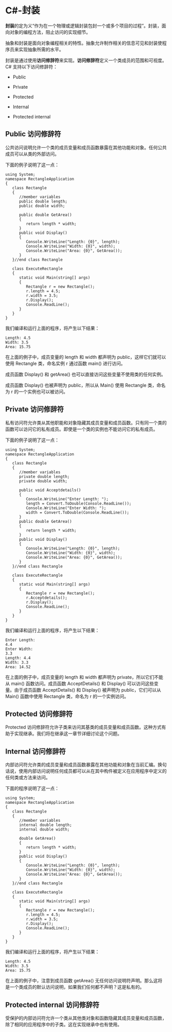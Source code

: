 # C#-封装

**封装**的定为义“作为在一个物理或逻辑封装包封一个或多个项目的过程”。封装，面向对象的编程方法，阻止访问的实现细节。

抽象和封装是面向对象编程相关的特性。抽象允许制作相关的信息可见和封装使程序员来实现抽象所需的水平。

封装是通过使用**访问修辞符**来实现。**访问修辞符**定义一个类成员的范围和可视度。C# 支持以下访问修辞符：

- Public

- Private

- Protected

- Internal

- Protected internal

##  Public 访问修辞符

公共访问说明允许一个类的成员变量和成员函数暴露在其他功能和对象。任何公共成员可以从类的外部访问。

下面的例子说明了这一点：
```
using System;
namespace RectangleApplication
{
   class Rectangle
   {
      //member variables
      public double length;
      public double width;
      
      public double GetArea()
      {
         return length * width;
      }
      public void Display()
      {
         Console.WriteLine("Length: {0}", length);
         Console.WriteLine("Width: {0}", width);
         Console.WriteLine("Area: {0}", GetArea());
      }
   }//end class Rectangle
   
   class ExecuteRectangle
   {
      static void Main(string[] args)
      {
         Rectangle r = new Rectangle();
         r.length = 4.5;
         r.width = 3.5;
         r.Display();
         Console.ReadLine();
      }
   }
}
```

我们编译和运行上面的程序，将产生以下结果：
```
Length: 4.5
Width: 3.5
Area: 15.75
```

在上面的例子中，成员变量的 length 和 width 都声明为 public，这样它们就可以使用 Rectangle 类，命名实例 r 通过函数 main() 进行访问。

成员函数 Display() 和 getArea() 也可以直接访问这些变量不使用类的任何实例。

成员函数 Display() 也被声明为 public，所以从 Main() 使用 Rectangle 类，命名为 r 的一个实例也可以被访问。

## Private 访问修辞符

私有访问符允许类从其他职能和对象隐藏其成员变量和成员函数。只有同一个类的函数可以访问它的私有成员。即使是一个类的实例也不能访问它的私有成员。

下面的例子说明了这一点：
```
using System;
namespace RectangleApplication 
{
   class Rectangle
   {
      //member variables
      private double length;
      private double width;
      
      public void Acceptdetails()
      {
         Console.WriteLine("Enter Length: ");
         length = Convert.ToDouble(Console.ReadLine());
         Console.WriteLine("Enter Width: ");
         width = Convert.ToDouble(Console.ReadLine());
      }
      public double GetArea()
      {
         return length * width;
      }
      public void Display()
      {
         Console.WriteLine("Length: {0}", length);
         Console.WriteLine("Width: {0}", width);
         Console.WriteLine("Area: {0}", GetArea());
      }
   }//end class Rectangle
   
   class ExecuteRectangle
   {
      static void Main(string[] args)
      {
         Rectangle r = new Rectangle();
         r.Acceptdetails();
         r.Display();
         Console.ReadLine();
      }
   }
}
```

我们编译和运行上面的程序，将产生以下结果：
```
Enter Length:
4.4
Enter Width:
3.3
Length: 4.4
Width: 3.3
Area: 14.52
```

在上面的例子中，成员变量的 length 和 width 都声明为 private，所以它们不能从 main() 函数访问。成员函数 AcceptDetails() 和 Display() 可以访问这些变量。由于成员函数 AcceptDetails() 和 Display() 被声明为 public，它们可以从 Main() 函数中使用 Rectangle 类，命名为 r 的一个实例访问。


## Protected 访问修辞符

Protected 访问修辞符允许子类来访问其基类的成员变量和成员函数。这种方式有助于实现继承。我们将在继承这一章节详细讨论这个问题。

## Internal 访问修辞符

内部访问符允许类的成员变量和成员函数暴露在其他功能和对象在当前汇编。换句话说，使用内部访问说明任何成员都可以从在其中构件被定义在应用程序中定义的任何类或方法来访问。

下面的程序说明了这一点：
```
using System;
namespace RectangleApplication
{
   class Rectangle
   {
      //member variables
      internal double length;
      internal double width;
      
      double GetArea()
      {
         return length * width;
      }
      public void Display()
      {
         Console.WriteLine("Length: {0}", length);
         Console.WriteLine("Width: {0}", width);
         Console.WriteLine("Area: {0}", GetArea());
      }
   }//end class Rectangle
   
   class ExecuteRectangle
   {
      static void Main(string[] args)
      {
         Rectangle r = new Rectangle();
         r.length = 4.5;
         r.width = 3.5;
         r.Display();
         Console.ReadLine();
      }
   }
}
```

我们编译和运行上面的程序，将产生以下结果：
```
Length: 4.5
Width: 3.5
Area: 15.75
```

在上面的例子中，注意到成员函数 getArea() 无任何访问说明符声明。那么这将是一个类成员的默认访问说明，如果我们任何都不声明？这是私有的。

## Protected internal 访问修辞符

受保护的内部访问符允许一个类从其他类对象和函数隐藏其成员变量和成员函数，除了相同的应用程序中的子类。这在实现继承中也有使用。








